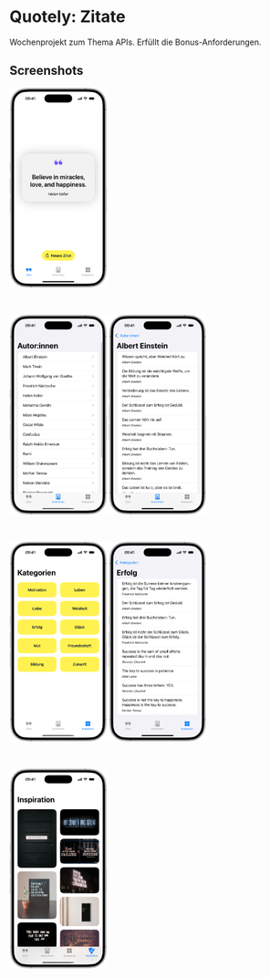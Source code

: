 # Quotely: Zitate

Wochenprojekt zum Thema APIs.
Erfüllt die Bonus-Anforderungen.



## Screenshots

<img src="img/quote.png" alt="Quote" height="350"/>
<p> </p>
<img src="img/autoren.png" alt="Autor:innen" height="350"/> <img src="img/autorDetails.png" alt="Autor:innen Details" height="350"/>
<p> </p>
<img src="img/kategorien.png" alt="Kategorien" height="350"/> <img src="img/kategorieDetails.png" alt="Kategorie Details" height="350"/>
<p> </p>
<img src="img/inspiration.png" alt="Inspiration" height="350"/>
